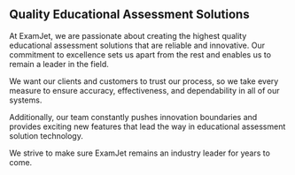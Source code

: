﻿
## **Quality Educational Assessment Solutions**

At ExamJet, we are passionate about creating the highest quality educational assessment solutions that are reliable and innovative. Our commitment to excellence sets us apart from the rest and enables us to remain a leader in the field.

We want our clients and customers to trust our process, so we take every measure to ensure accuracy, effectiveness, and dependability in all of our systems.

Additionally, our team constantly pushes innovation boundaries and provides exciting new features that lead the way in educational assessment solution technology.

We strive to make sure ExamJet remains an industry leader for years to come.
